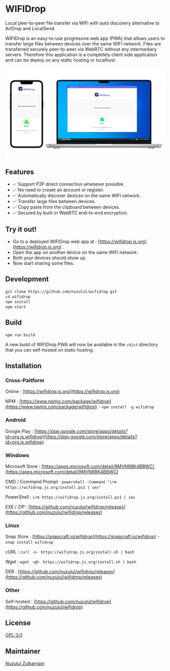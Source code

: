 # WIFIDrop

Local peer-to-peer file transfer via WIFI with auto discovery alternative to AirDrop and LocalSend.

WIFIDrop is an easy-to-use progressive web app (PWA) that allows users to transfer large files between devices over the same WIFI network. Files are transferred securely peer-to-peer via WebRTC without any intermediary servers. Therefore this application is a completely client side application and can be deploy on any static hosting or localhost.

![WIFIDrop](screenshot.png)

## Features

* ✅ Support P2P direct connection whenever possible.
* ✅ No need to create an account or register.
* ✅ Automatically discover devices on the same WIFI network.
* ✅ Transfer large files between devices.
* ✅ Copy paste from the clipboard between devices.
* ✅ Secured by built-in WebRTC end-to-end encryption.

## Try it out!

* Go to a deployed WIFIDrop web app at : [https://wifidrop.js.org](https://wifidrop.js.org) .
* Open the app on another device on the same WIFI network.
* Both your devices should show up.
* Now start sharing some files.

## Development

```
git clone https://github.com/nuzulul/wifidrop.git
cd wifidrop
npm install
npm start
```

## Build

```
npm run build
```

A new build of WIFIDrop PWA will now be available in the `/dist` directory that you can self-hosted on static hosting.

## Installation

### Cross-Paltform

Online : [https://wifidrop.js.org](https://wifidrop.js.org)

NPM : [https://www.npmjs.com/package/wifidrop](https://www.npmjs.com/package/wifidrop) - `npm install -g wifidrop`

### Android

Google Play : [https://play.google.com/store/apps/details?id=org.js.wifidrop](https://play.google.com/store/apps/details?id=org.js.wifidrop)

### Windows

Microsoft Store : [https://apps.microsoft.com/detail/9MVN98K4BBWC](https://apps.microsoft.com/detail/9MVN98K4BBWC)

CMD / Command Prompt : `powershell -Command "irm https://wifidrop.js.org/install.ps1 | iex"`

PowerShell : `irm https://wifidrop.js.org/install.ps1 | iex`

EXE / ZIP : [https://github.com/nuzulul/wifidrop/releases](https://github.com/nuzulul/wifidrop/releases)

### Linux

Snap Store : [https://snapcraft.io/wifidrop](https://snapcraft.io/wifidrop) - `snap install wifidrop`

cURL : `curl -o- https://wifidrop.js.org/install.sh | bash`

Wget : `wget -qO- https://wifidrop.js.org/install.sh | bash`

DEB : [https://github.com/nuzulul/wifidrop/releases](https://github.com/nuzulul/wifidrop/releases)

### Other

Self-hosted : [https://github.com/nuzulul/wifidrop](https://github.com/nuzulul/wifidrop)

## License

[GPL-3.0](https://github.com/nuzulul/wifidrop/blob/main/LICENSE)

## Maintainer

[Nuzulul Zulkarnain](https://github.com/nuzulul)